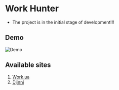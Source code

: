 # Work Hunter

- The project is in the initial stage of development!!!

## Demo

![Demo](https://github.com/oleh19127/work-hunter/blob/master/assets/demo.gif)

## Available sites

1. <a  href="https://www.work.ua/">Work.ua</a>
2. <a  href="https://djinni.co/">Djinni</a>
